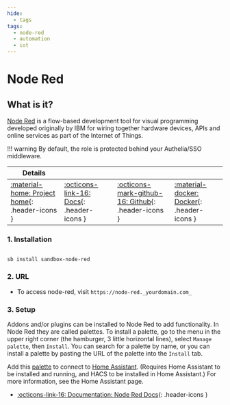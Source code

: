```yaml
---
hide:
  - tags
tags:
  - node-red
  - automation
  - iot
---
```


# Node Red

## What is it?

[Node Red](https://www.nodered.org/) is a flow-based development tool for visual programming developed originally by IBM for wiring together hardware devices, APIs and online services as part of the Internet of Things.

!!! warning
    By default, the role is protected behind your Authelia/SSO middleware.

| Details     |             |             |             |
|-------------|-------------|-------------|-------------|
| [:material-home: Project home](https://www.nodered.org/){: .header-icons } | [:octicons-link-16: Docs](https://www.nodered.org/docs/user-guide){: .header-icons } | [:octicons-mark-github-16: Github](https://github.com/node-red/node-red){: .header-icons } | [:material-docker: Docker](https://hub.docker.com/r/nodered/node-red){: .header-icons }|

### 1. Installation

``` shell

sb install sandbox-node-red

```

### 2. URL

- To access node-red, visit `https://node-red._yourdomain.com_`

### 3. Setup

Addons and/or plugins can be installed to Node Red to add functionality. In Node Red they are called palettes. To install a palette, go to the menu in the upper right corner (the hamburger, 3 little horizontal lines), select `Manage palette`, then `Install`. You can search for a palette by name, or you can install a palette by pasting the URL of the palette into the `Install` tab.

Add this [palette](https://flows.nodered.org/node/node-red-contrib-home-assistant-websocket) to connect to [Home Assistant](../apps/homeassistant.md). (Requires Home Assistant to be installed and running, and HACS to be installed in Home Assistant.) For more information, see the Home Assistant page.

- [:octicons-link-16: Documentation: Node Red Docs](https://www.nodered.org/docs){: .header-icons }
